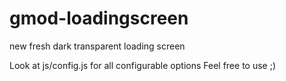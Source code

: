 # gmod-loadingscreen
new fresh dark transparent loading screen

Look at js/config.js for all configurable options
Feel free to use ;)
